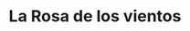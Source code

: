 ---
title: "La Rosa de los vientos"
url: /san-justo-de-la-vega/la-rosa-de-los-vientos/
shop: panadería
---